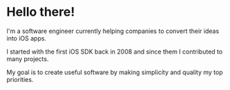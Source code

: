 # Hello there!

I'm a software engineer currently helping companies to convert their ideas into iOS apps.

I started with the first iOS SDK back in 2008 and since them I contributed to many projects.

My goal is to create useful software by making simplicity and quality my top priorities.

<!--
**tapsandswipes/tapsandswipes** is a ✨ _special_ ✨ repository because its `README.md` (this file) appears on your GitHub profile.

Here are some ideas to get you started:

- 🔭 I’m currently working on ...
- 🌱 I’m currently learning ...
- 👯 I’m looking to collaborate on ...
- 🤔 I’m looking for help with ...
- 💬 Ask me about ...
- 📫 How to reach me: ...
- 😄 Pronouns: ...
- ⚡ Fun fact: ...
-->
